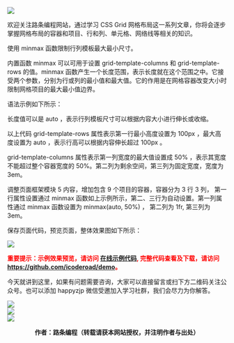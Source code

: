 ![](https://www.icoderoad.com/demo/grid/images/css-grid.png)

欢迎关注路条编程网站，通过学习 CSS Grid 网格布局这一系列文章，你将会逐步掌握网格布局的容器和项目、行和列、单元格、网络线等相关的知识。

使用 minmax 函数限制行列模板最大最小尺寸。

内置函数 minmax 可以可用于设置 grid-template-columns 和 grid-template-rows 的值。minmax 函数产生一个长度范围，表示长度就在这个范围之中。它接受两个参数，分别为行或列的最小值和最大值。它的作用是在网格容器改变大小时限制网格项目的最大最小值边界。

语法示例如下所示：

<style type="text/css">
  .container {
    grid-template-rows:    minmax(100px, 1fr);
    grid-template-columns: minmax(auto, 50%) 1fr 3em;
  }
</style>

长度值可以是 auto ，表示行列模板尺寸可以根据内容大小进行伸长或收缩。

以上代码 grid-template-rows 属性表示第一行最小高度设置为 100px ，最大高度设置为 auto ，表示行高可以根据内容伸长超过 100px 。

grid-template-columns 属性表示第一列宽度的最大值设置成 50% ，表示其宽度不能超过整个容器宽度的 50%。第二列为剩余空间，第三列为固定宽度，宽度为 3em。

调整页面框架模块 5 内容，增加包含 9 个项目的容器，容器分为 3 行 3 列， 第一行属性设置通过 minmax 函数如上示例所示，第二、三行为自动设置。第一列属性通过 minmax 函数设置为 minmax(auto, 50%) ， 第二列为 1fr, 第三列为 3em。

保存页面代码，预览页面，整体效果图如下所示：

![](https://www.icoderoad.com/demo/grid/images/html07-show01.png)

<p style="color:red;">
  <b>
  重要提示：示例效果预览，请访问 <a href="https://www.icoderoad.com/demo/" target="_blank">在线示例代码</a>, 完整代码查看及下载，请访问 <a href="https://github.com/icoderoad/demo" target="_blank"> https://github.com/icoderoad/demo</a>。
  </b>
</p>

<p>今天就讲到这里，如果有问题需要咨询，大家可以直接留言或扫下方二维码关注公众号。也可以添加 happyzjp 微信受邀加入学习社群，我们会尽力为你解答。</p>

![](https://www.icoderoad.com/upload/2020/09/icoderoad-41b3e8fe1caa4990b529c875f055e507.png)<br/>
![](https://www.icoderoad.com/upload/2020/09/xy-dc4752b6b7d34ba6b2de3c152c1d2961.png)<br/>
![](https://www.icoderoad.com/upload/2020/09/end-e22f055734c84115a28f03ca03df589a.png)<br/>

<center>
  <b>作者：路条编程（转载请获本网站授权，并注明作者与出处）</b>
</center>


